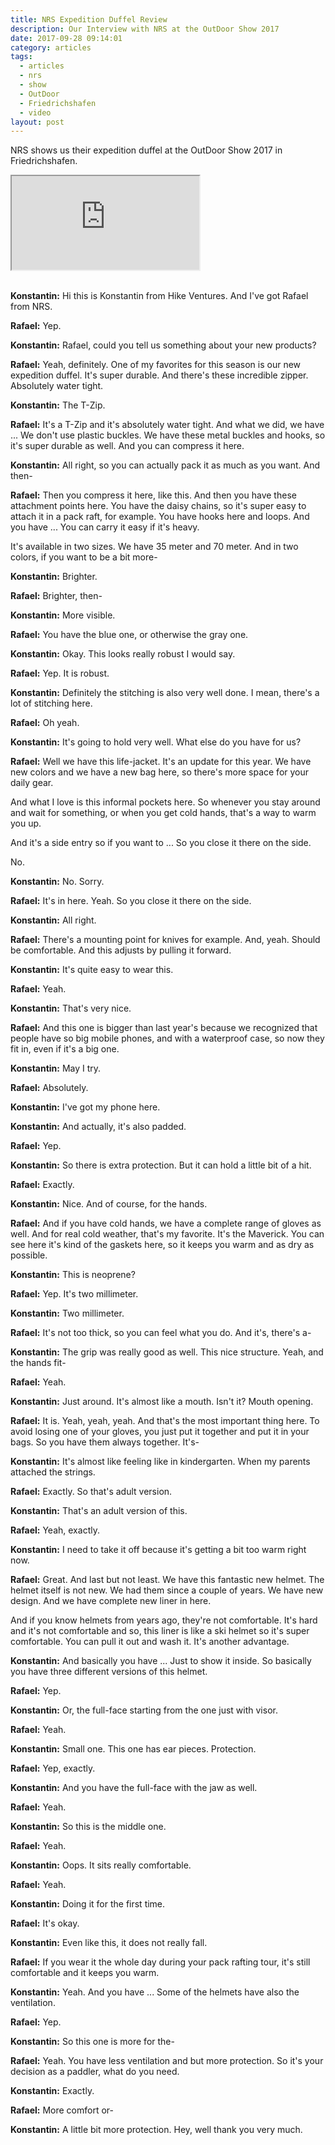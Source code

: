 ```yaml
---
title: NRS Expedition Duffel Review
description: Our Interview with NRS at the OutDoor Show 2017
date: 2017-09-28 09:14:01
category: articles
tags:
  - articles
  - nrs
  - show
  - OutDoor
  - Friedrichshafen
  - video
layout: post
---
```


NRS shows us their expedition duffel at the OutDoor Show 2017 in Friedrichshafen.

<div class="embed-responsive embed-responsive-16by9">
    <iframe class="embed-responsive-item" src="https://www.youtube-nocookie.com/embed/8tvWkpQWKXw"></iframe>
</div>
<br>
<!--more-->


**Konstantin:**	Hi this is Konstantin from Hike Ventures. And I've got Rafael from NRS.

**Rafael:**	Yep.

**Konstantin:**	Rafael, could you tell us something about your new products?

**Rafael:**	Yeah, definitely. One of my favorites for this season is our new expedition duffel. It's super durable. And there's these incredible zipper. Absolutely water tight.

**Konstantin:**	The T-Zip.

**Rafael:**	It's a T-Zip and it's absolutely water tight. And what we did, we have ... We don't use plastic buckles. We have these metal buckles and hooks, so it's super durable as well. And you can compress it here.

**Konstantin:**	All right, so you can actually pack it as much as you want. And then-

**Rafael:**	Then you compress it here, like this. And then you have these attachment points here. You have the daisy chains, so it's super easy to attach it in a pack raft, for example. You have hooks here and loops. And you have ... You can carry it easy if it's heavy.

It's available in two sizes. We have 35 meter and 70 meter. And in two colors, if you want to be a bit more-

**Konstantin:**	Brighter.

**Rafael:**	Brighter, then-

**Konstantin:**	More visible.

**Rafael:**	You have the blue one, or otherwise the gray one.

**Konstantin:**	Okay. This looks really robust I would say.

**Rafael:**	Yep. It is robust.

**Konstantin:**	Definitely the stitching is also very well done. I mean, there's a lot of stitching here.

**Rafael:**	Oh yeah.

**Konstantin:**	It's going to hold very well. What else do you have for us?

**Rafael:**	Well we have this life-jacket. It's an update for this year. We have new colors and we have a new bag here, so there's more space for your daily gear.

And what I love is this informal pockets here. So whenever you stay around and wait for something, or when you get cold hands, that's a way to warm you up.

And it's a side entry so if you want to ... So you close it there on the side.

No.

**Konstantin:**	No. Sorry.

**Rafael:**	It's in here. Yeah. So you close it there on the side.

**Konstantin:**	All right.

**Rafael:**	There's a mounting point for knives for example. And, yeah.
Should be comfortable. And this adjusts by pulling it forward.

**Konstantin:**	It's quite easy to wear this.

**Rafael:**	Yeah.

**Konstantin:**	That's very nice.

**Rafael:**	And this one is bigger than last year's because we recognized that people have so big mobile phones, and with a waterproof case, so now they fit in, even if it's a big one.

**Konstantin:**	May I try.

**Rafael:**	Absolutely.

**Konstantin:**	I've got my phone here.

**Konstantin:**	And actually, it's also padded.

**Rafael:**	Yep.

**Konstantin:**	So there is extra protection. But it can hold a little bit of a hit.

**Rafael:**	Exactly.

**Konstantin:**	Nice. And of course, for the hands.

**Rafael:**	And if you have cold hands, we have a complete range of gloves as well. And for real cold weather, that's my favorite. It's the Maverick. You can see here it's kind of the gaskets here, so it keeps you warm and as dry as possible.

**Konstantin:**	This is neoprene?

**Rafael:**	Yep. It's two millimeter.

**Konstantin:**	Two millimeter.

**Rafael:**	It's not too thick, so you can feel what you do. And it's, there's a-

**Konstantin:**	The grip was really good as well. This nice structure. Yeah, and the hands fit-

**Rafael:**	Yeah.

**Konstantin:**	Just around. It's almost like a mouth. Isn't it? Mouth opening.

**Rafael:**	It is. Yeah, yeah, yeah. And that's the most important thing here. To avoid losing one of your gloves, you just put it together and put it in your bags. So you have them always together. It's-

**Konstantin:**	It's almost like feeling like in kindergarten. When my parents attached the strings.

**Rafael:**	Exactly. So that's adult version.

**Konstantin:**	That's an adult version of this.

**Rafael:**	Yeah, exactly.

**Konstantin:**	I need to take it off because it's getting a bit too warm right now.

**Rafael:**	Great. And last but not least. We have this fantastic new helmet. The helmet itself is not new. We had them since a couple of years. We have new design. And we have complete new liner in here.

And if you know helmets from years ago, they're not comfortable. It's hard and it's not comfortable and so, this liner is like a ski helmet so it's super comfortable. You can pull it out and wash it. It's another advantage.

**Konstantin:**	And basically you have ... Just to show it inside. So basically you have three different versions of this helmet.

**Rafael:**	Yep.

**Konstantin:**	Or, the full-face starting from the one just with visor.

**Rafael:**	Yeah.

**Konstantin:**	Small one. This one has ear pieces. Protection.

**Rafael:**	Yep, exactly.

**Konstantin:**	And you have the full-face with the jaw as well.

**Rafael:**	Yeah.

**Konstantin:**	So this is the middle one.

**Rafael:**	Yeah.

**Konstantin:**	Oops. It sits really comfortable.

**Rafael:**	Yeah.

**Konstantin:**	Doing it for the first time.

**Rafael:**	It's okay.

**Konstantin:**	Even like this, it does not really fall.

**Rafael:**	If you wear it the whole day during your pack rafting tour, it's still comfortable and it keeps you warm.

**Konstantin:**	Yeah. And you have ... Some of the helmets have also the ventilation.

**Rafael:**	Yep.

**Konstantin:**	So this one is more for the-

**Rafael:**	Yeah. You have less ventilation and but more protection. So it's your decision as a paddler, what do you need.

**Konstantin:**	Exactly.

**Rafael:**	More comfort or-

**Konstantin:**	A little bit more protection. Hey, well thank you very much.
